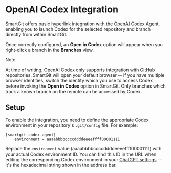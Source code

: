 # OpenAI Codex Integration

SmartGit offers basic hyperlink integration with the [OpenAI Codex Agent](https://openai.com/codex/), enabling you to launch Codex for the selected repository and branch directly from within SmartGit.

Once correctly configured, an **Open in Codex** option will appear when you right-click a branch in the **Branches** view.

> [!NOTE]
> At time of writing, OpenAI Codex only supports integration with GitHub repositories.
> SmartGit will open your default browser -- if you have multiple browser identities, switch the identity which you use to access Codex before invoking the **Open in Codex** option in SmartGit.
> Only branches which track a known branch on the remote can be accessed by Codex.

## Setup

To enable the integration, you need to define the appropriate Codex environment in your repository's `.git/config` file.
For example:

```
[smartgit-codex-agent]
    environment = aaaabbbbccccddddeeeeffff00001111
```

Replace the `environment` value (aaaabbbbccccddddeeeeffff00001111) with your actual Codex environment ID.
You can find this ID in the URL when editing the corresponding Codex environment in your [ChatGPT settings](https://chatgpt.com/codex/settings/environments) -- it's the hexadecimal string shown in the address bar.
